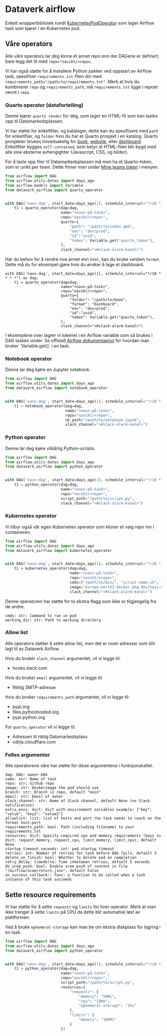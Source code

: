 # Dataverk airflow

Enkelt wrapperbibliotek rundt [KubernetesPodOperator](https://airflow.apache.org/docs/stable/kubernetes.html) som lager Airflow task som kjører i en Kubernetes pod.

## Våre operators

Alle våre operators lar deg klone et annet repo enn der DAGene er definert, bare legg det til med `repo="navikt/<repo>`.

Vi har også støtte for å installere Python pakker ved oppstart av Airflow task, spesifiser `requirements.txt`-filen din med `requirements_path="/path/to/requirements.txt"`.
Merk at hvis du kombinerer `repo` og `requirements_path`, må `requirements.txt` ligge i repoet nevnt i `repo`.

### Quarto operator (datafortelling)

Denne kjører `quarto render` for deg, som lager en HTML-fil som kan lastes opp til Datamarkedsplassen.

Vi har støtte for enkeltfiler, og kataloger, dette kan du spesifisere med `path` for enkeltfiler, og `folder` hvis du har et Quarto prosjekt i en katalog.
Quarto prosjekter brukes hovedsakelig for [book](https://quarto.org/docs/books/), [website](https://quarto.org/docs/websites/), eller [dashboard](https://quarto.org/docs/dashboards/).
Enkeltfiler bygges `self-contained`, som betyr at HTML-filen blir bygd med alle sine eksterne avhengighter (Javascript, CSS, og bilder).

For å laste opp filer til Datamarkedsplassen må man ha et Quarto-token, som er unikt per team.
Dette finner man under [Mine teams token](https://data.intern.nav.no/user/tokens) i menyen.

```python
from airflow import DAG
from airflow.utils.dates import days_ago
from airflow.models import Variable
from dataverk_airflow import quarto_operator


with DAG('navn-dag', start_date=days_ago(1), schedule_interval="*/10 * * * *") as dag:
    t1 = quarto_operator(dag=dag,
                         name="<navn-på-task>",
                         repo="navikt/<repo>",
                         quarto={
                             "path": "/path/to/index.qmd",
                             "env": "dev/prod",
                             "id":"uuid",
                             "token": Variable.get("quarto_token"),
                         },
                         slack_channel="<#slack-alarm-kanal>")
```


Har du behov for å rendre noe annet enn `html`, kan du bruke verdien `format`.
Dette må du for eksempel gjøre hvis du ønsker å lage et dashboard.

```
with DAG('navn-dag', start_date=days_ago(1), schedule_interval="*/10 * * * *") as dag:
    t1 = quarto_operator(dag=dag,
                         name="<navn-på-task>",
                         repo="navikt/<repo>",
                         quarto={
                             "folder": "/path/to/book",
                             "format": "dashboard",
                             "env": "dev/prod",
                             "id":"uuid",
                             "token": Variable.get("quarto_token"),
                         },
                         slack_channel="<#slack-alarm-kanal>")
```

I eksemplene over lagrer vi tokenet i en Airflow variable som så brukes i DAG tasken under.
Se offisiell [Airflow dokumentasjon](https://airflow.apache.org/docs/apache-airflow/stable/howto/variable.html) for hvordan man bruker `Variable.get()´ i en task.

### Notebook operator

Denne lar deg kjøre en Jupyter notebook.

```python
from airflow import DAG
from airflow.utils.dates import days_ago
from dataverk_airflow import notebook_operator


with DAG('navn-dag', start_date=days_ago(1), schedule_interval="*/10 * * * *") as dag:
    t1 = notebook_operator(dag=dag,
                           name="<navn-på-task>",
                           repo="navikt/<repo>",
                           nb_path="/path/to/notebook.ipynb",
                           slack_channel="<#slack-alarm-kanal>")
```

### Python operator

Denne lar deg kjøre vilkårlig Python-scripts.

```python
from airflow import DAG
from airflow.utils.dates import days_ago
from dataverk_airflow import python_operator


with DAG('navn-dag', start_date=days_ago(1), schedule_interval="*/10 * * * *") as dag:
    t1 = python_operator(dag=dag,
                         name="<navn-på-task>",
                         repo="navikt/<repo>",
                         script_path="/path/to/script.py",
                         slack_channel="<#slack-alarm-kanal>")
```

### Kubernetes operator

Vi tilbyr også vår egen Kubernetes operator som kloner et valg repo inn i containeren.

```python
from airflow import DAG
from airflow.utils.dates import days_ago
from dataverk_airflow import kubernetes_operator


with DAG('navn-dag', start_date=days_ago(1), schedule_interval="*/10 * * * *") as dag:
    t1 = kubernetes_operator(dag=dag,
                             name="<navn-på-task>",
                             repo="navikt/<repo>",
                             cmds=["/path/to/bin/", "script-name.sh", "argument1", "argument2"],
                             image="europe-north1-docker.pkg.dev/nais-management-233d/ditt-team/ditt-image:din-tag",
                             slack_channel="<#slack-alarm-kanal>")
```

Denne operatoren har støtte for to ekstra flagg som ikke er tilgjengelig fra de andre.

```
cmds: str: Command to run in pod
working_dir: str: Path to working directory
```

### Allow list

Alle operators støtter å sette allow list, men det er noen adresser som blir lagt til av Dataverk Airflow.

Hvis du bruker `slack_channel` argumentet, vil vi legge til:
- hooks.slack.com

Hvis du bruker `email` argumentet, vil vi legge til:
- Riktig SMTP-adresse

Hvis du bruker `requirements_path` argumentet, vil vi legge til:
- pypi.org
- files.pythonhosted.org
- pypi.python.org

For `quarto_operator` vil vi legge til:
- Adressen til riktig Datamarkedsplass
- cdnjs.cloudflare.com

### Felles argumenter

Alle operatorene våre har støtte for disse argumentene i funksjonskallet.

```
dag: DAG: owner DAG
name: str: Name of task
repo: str: Github repo
image: str: Dockerimage the pod should use
branch: str: Branch in repo, default "main"
email: str: Email of owner
slack_channel: str: Name of Slack channel, default None (no Slack notification)
extra_envs: dict: dict with environment variables example: {"key": "value", "key2": "value2"}
allowlist: list: list of hosts and port the task needs to reach on the format host:port
requirements_path: bool: Path (including filename) to your requirements.txt
resources: dict: Specify required cpu and memory requirements (keys in dict: request_memory, request_cpu, limit_memory, limit_cpu), default None
startup_timeout_seconds: int: pod startup timeout
retries: int: Number of retries for task before DAG fails, default 3
delete_on_finish: bool: Whether to delete pod on completion
retry_delay: timedelta: Time inbetween retries, default 5 seconds
do_xcom_push: bool: Enable xcom push of content in file "/airflow/xcom/return.json", default False
on_success_callback:: func: a function to be called when a task instance of this task succeeds
```

## Sette resource requirements

Vi har støtte for å sette `requests` og `limits` for hver operator.
Merk at man ikke trenger å sette `limits` på CPU da dette blir automatisk løst av plattformen.

Ved å bruke `ephemeral-storage` kan man be om ekstra diskplass for lagring i en task.

```python
from airflow import DAG
from airflow.utils.dates import days_ago
from dataverk_airflow import python_operator


with DAG('navn-dag', start_date=days_ago(1), schedule_interval="*/10 * * * *") as dag:
    t1 = python_operator(dag=dag,
                         name="<navn-på-task>",
                         repo="navikt/<repo>",
                         script_path="/path/to/script.py",
                         resources={
                             "requests": {
                                 "memory": "50Mi",
                                 "cpu": "100m",
                                 "ephemeral-storage": "1Gi"
                             },
                             "limits": {
                                 "memory": "100Mi"
                             }
                         })
```
